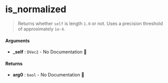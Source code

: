 # is\_normalized

>  Returns whether `self` is length `1.0` or not.
>  Uses a precision threshold of approximately `1e-4`.

#### Arguments

- **\_self** : `DVec2` \- No Documentation 🚧

#### Returns

- **arg0** : `bool` \- No Documentation 🚧